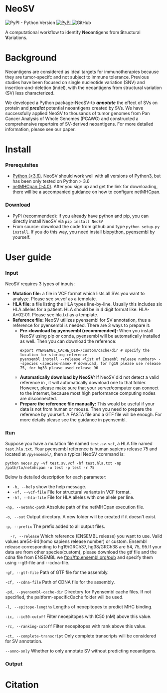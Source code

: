 # NeoSV
<img alt="PyPI - Python Version" src="https://img.shields.io/pypi/pyversions/NeoSV">  <a href="https://pypi.python.org/pypi/NeoSV/"> <img src="https://img.shields.io/pypi/v/NeoSV.svg?maxAge=1000" alt="PyPI" /> </a>  <img alt="GitHub" src="https://img.shields.io/github/license/ysbioinfo/NeoSV">  

A computational workflow to identify **Neo**antigens from **S**tructural **V**ariations.

# Background
Neoantigens are considered as ideal targets for immunotherapies because they are tumor-specifc and not subject to immune tolerance. Previous studies have been focused on single nucleotide variation (SNV) and insertion-and-deletion (indel), with the neoantigens from structural variation (SV) less characterized.

We developed a Python package-NeoSV-to **_annotate_** the effect of SVs on protein and **_predict_** potential neoantigens created by SVs. We have successfully applied NeoSV to thousands of tumor genomes from Pan Cancer Analysis of Whole Genomes (PCAWG) and constructed a comprehensive repertoire of SV-derived neoantigens. For more detailed information, please see our paper. 

# Install
### Prerequisites
* [Python (>3.6)](https://www.python.org/downloads/). NeoSV should work well with all versions of Python3, but has been only tested on Python > 3.6
* [netMHCpan (>4.0)](https://services.healthtech.dtu.dk/service.php?NetMHCpan-4.1). After you sign up and get the link for downloading, there will be a accompanied guidance on how to configure netMHCpan.
### Download
* PyPI (recommended): if you already have python and pip, you can directly install NeoSV via `pip install NeoSV`<br>
* From source: download the code from github and type `python setup.py install`. If you do this way, you need install [biopython](https://biopython.org/), [pyensembl](https://github.com/openvax/pyensembl) by yourself.


# User guide
### Input
NeoSV requires 3 types of inputs:
* **Mutation file:** a file in VCF format which lists all SVs you want to analyze. Please see sv.vcf as a template.
* **HLA file:** a file listing the HLA types line-by-line. Usually this includes six HLA alleles for a patient. HLA should be in 4 digit format like: HLA-A*02:01. Please see hla.txt as a template.
* **Reference file:** NeoSV utilizes pyensembl for SV annotation, thus a reference for pyensembl is needed. There are 3 ways to prepare it: <br>
  - **Pre-download by pyensembl (recommended):** When you install NeoSV using pip or conda, pyensembl will be automatically installed as well. Then you can download the reference:<br>
    ```
    export PYENSEMBL_CACHE_DIR=/custom/cache/dir # specify the location for storing reference
    pyensembl install --release <list of Ensembl release numbers> --species <species-name> # download, for hg19 please use release 75, for hg38 please used release 96
    ```
  - **Automatically download by NeoSV:** If NeoSV did not detect a valid reference in , it will automatically download one to that folder. However, please make sure that your server/computer can connect to the internet, because most high performance computing nodes are disconnected.
  - **Prepare the reference file manually:** This would be useful if your data is not from human or mouse. Then you need to prepare the reference by yourself. A FASTA file and a GTF file will be enough. For more details please see the guidance in pyensembl.
### Run
Suppose you have a mutation file named `test.sv.vcf`, a HLA file named `test.hla.txt`. Your pyensembl reference is human sapiens release 75 and located at `/pyensembl/`, then a typical NeoSV command is:
```
python neosv.py -vf test.sv.vcf -hf test.hla.txt -np /path/to/netmhcpan -o test -p test -r 75    
```
Below is detailed description for each parameter:
* `-h, --help` show the help message.<br>
* `-vf, --vcf-file` File for structural variants in VCF format.<br>
* `-hf, --hla-file` File for HLA alleles with one allele per line.<br>

 `-np, --netmhc-path` Absolute path of the netMHCpan execution file.<br>

 `-o, --out` Output directory. A new folder will be created if it doesn't exist.<br>

 `-p, --prefix` The prefix added to all output files.<br>

&nbsp;&nbsp;&nbsp; `-r, --release` Which reference (ENSEMBL release) you want to use. Valid values are54-94(homo sapiens release number) or custom. Ensembl release corresponding to hg19/GRCh37, hg38/GRCh38 are 54, 75, 95.If your data are from other species(custom), please download the gtf file and the cdna file from ENSEMBL we ftp://ftp.ensembl.org/pub and specify them using --gtf-file and --cdna-file.<br>

 `-gf, --gtf-file` Path of GTF file for the assembly.<br>

 `-cf, --cdna-file` Path of CDNA file for the assembly.<br>

 `-pd, --pyensembl-cache-dir` Directory for Pyensembl cache files. If not specified, the paltform-specificCache folder will be used.<br>

 `-l, --epitope-lengths` Lengths of neoepitopes to predict MHC binding.<br>

  `-ic, --ic50-cutoff` Filter neoepitopes with IC50 (nM) above this value.<br>

  `-rc, --ranking-cutoff` Filter neoepitopes with rank above this value.<br>

  `-ct, --complete-transcript` Only complete transcripts will be considered for SV annotation.<br>

  `--anno-only` Whether to only annotate SV without predicting neoantigens.<br>

### Output

# Citation

